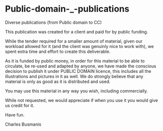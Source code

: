 # Public-domain-_-publications
Diverse publications (from Public domain to CC)

This publication was created for a client and paid for by public funding. 

While the tender required for a smaller amount of material, given our workload allowed for it (and the client was genuinly nice to work with), we spent extra time and effort to create this deliverable.

As it is funded by public money, in order for this material to be able to circulate, be re-used and adapted by anyone, we have made the conscious decision to publish it under PUBLIC DOMAIN licence, this includes all the illustrations and pictures in it as well. We do strongly believe that any material is only as good as it is distributed and used.

You may use this material in any way you wish, including commercially. 

While not requested, we would appreciate if when you use it you would give us credit for it. 

Have fun.

Charles Busmanis
